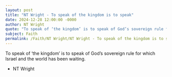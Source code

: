 ```yaml
---
layout: post
title: "NT Wright - To speak of the kingdom is to speak"
date: 2024-12-28 12:00:00 -0000
author: NT Wright
quote: "To speak of ‘the kingdom’ is to speak of God’s sovereign rule for which Israel and the world has been waiting."
subject: Faith
permalink: /Faith/NT Wright/NT Wright - To speak of the kingdom is to speak
---
```


To speak of ‘the kingdom’ is to speak of God’s sovereign rule for which Israel and the world has been waiting.

- NT Wright
